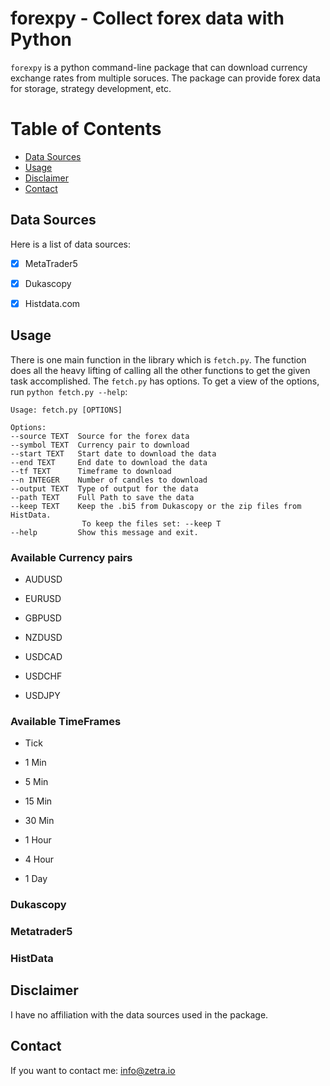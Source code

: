 # forexpy - Collect forex data with Python

`forexpy` is a python command-line package that can download currency exchange rates from multiple soruces. The
package can provide forex data for storage, strategy development, etc.

Table of Contents
=================

* [Data Sources](#data-sources) 
* [Usage](#usage)
* [Disclaimer](#disclaimer)
* [Contact](#contact)


## Data Sources

Here is a list of data sources:

 - [x] MetaTrader5

 - [x] Dukascopy

 - [x] Histdata.com 



## Usage

There is one main function in the library which is `fetch.py`.  The function does all the heavy lifting of calling all the other functions
to get the given task accomplished. The `fetch.py` has options. To get a view of the options, run `python fetch.py --help`:

    Usage: fetch.py [OPTIONS]

    Options:
    --source TEXT  Source for the forex data
    --symbol TEXT  Currency pair to download
    --start TEXT   Start date to download the data
    --end TEXT     End date to download the data
    --tf TEXT      Timeframe to download
    --n INTEGER    Number of candles to download
    --output TEXT  Type of output for the data
    --path TEXT    Full Path to save the data
    --keep TEXT    Keep the .bi5 from Dukascopy or the zip files from HistData.
                    To keep the files set: --keep T
    --help         Show this message and exit.

 ### Available Currency pairs

   - AUDUSD 
  
   - EURUSD 
   
   - GBPUSD 
   
   - NZDUSD 
   
   - USDCAD 
   
   - USDCHF  
   
   - USDJPY

 ### Available TimeFrames 

   - Tick
   
   - 1 Min
   
   - 5 Min
   
   - 15 Min 
   
   - 30 Min 
   
   - 1 Hour 
   
   - 4 Hour 
   
   - 1 Day 

### Dukascopy


### Metatrader5


### HistData 



## Disclaimer

I have no affiliation with the data sources used in the package. 

## Contact

If you want to contact me: info@zetra.io



